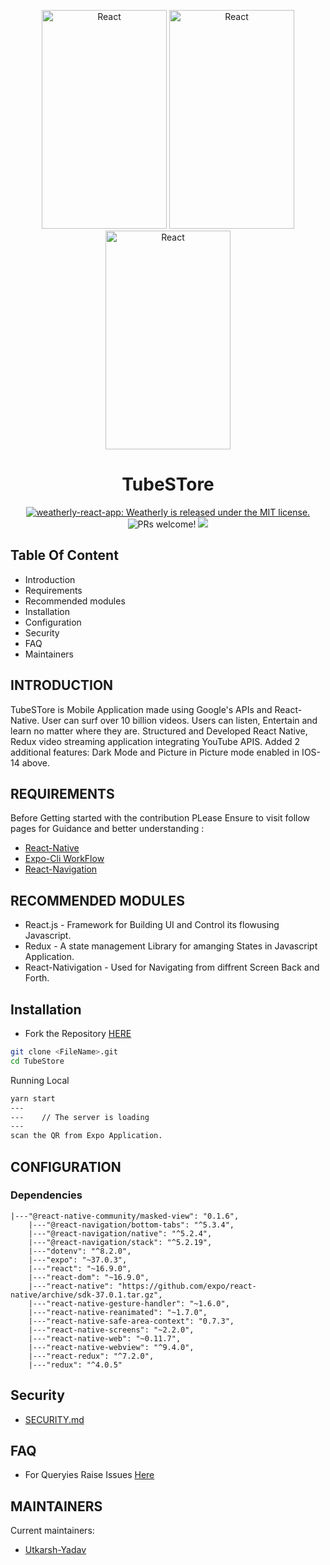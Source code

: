 <p align="center">
     <img alt="React" height="350" width="200" src="https://raw.githubusercontent.com/Uyadav207/TubeStore/master/Images/ezgif.com-video-to-gif(1).gif"/>
    <img alt="React" height="350" width="200" src="https://raw.githubusercontent.com/Uyadav207/TubeStore/master/Images/ezgif.com-video-to-gif(2).gif"/>
    <img alt="React" height="350" width="200" src="https://github.com/Uyadav207/TubeStore/tree/master/Images/ezgif.com-video-to-gif.gif"/>
</p>
<h1 align="center">
  TubeSTore
</h1>

<p align="center">
  <a href="https://github.com/Uyadav207/TubeStore/blob/master/LICENSE">
    <img src="https://img.shields.io/badge/license-MIT-blue.svg" alt="weatherly-react-app: Weatherly is released under the MIT license." />
  </a>
  <img src="https://img.shields.io/badge/PRs-welcome-brightgreen.svg" alt="PRs welcome!" />
  <img src="https://img.shields.io/github/followers/Uyadav207?label=Follow&style=social"/>
</p>

Table Of Content
---------------------

 * Introduction
 * Requirements
 * Recommended modules
 * Installation
 * Configuration
 * Security
 * FAQ
 * Maintainers
 
INTRODUCTION
------------

TubeSTore is Mobile Application made using Google's APIs and React-Native. User can surf over 10 billion videos. Users can listen, Entertain and learn no matter where they are. Structured and Developed React Native, Redux video streaming application integrating YouTube APIS. Added 2 additional features: Dark Mode and Picture in Picture mode enabled in IOS-14 above.
   
REQUIREMENTS
------------
Before Getting started with the contribution PLease Ensure to visit follow pages for Guidance and better understanding :

- [React-Native](https://reactnative.dev/)
- [Expo-Cli WorkFlow](https://docs.expo.io/workflow/expo-cli/)
- [React-Navigation](https://reactnavigation.org/docs/getting-started) 

RECOMMENDED MODULES
-------------------

 * React.js - Framework for Building UI and Control its flowusing Javascript.
 * Redux - A state management Library for amanging States in Javascript Application.
 * React-Nativigation - Used for Navigating from diffrent Screen Back and Forth.
   
Installation
------------

- Fork the Repository [HERE](https://github.com/Uyadav207/TubeStore)

```bash
git clone <FileName>.git 
cd TubeStore
```
Running Local

```bash
yarn start
---
---    // The server is loading
---
scan the QR from Expo Application.
```
   
CONFIGURATION
-------------
### Dependencies

```
|---"@react-native-community/masked-view": "0.1.6",
    |---"@react-navigation/bottom-tabs": "^5.3.4",
    |---"@react-navigation/native": "^5.2.4",
    |---"@react-navigation/stack": "^5.2.19",
    |---"dotenv": "^8.2.0",
    |---"expo": "~37.0.3",
    |---"react": "~16.9.0",
    |---"react-dom": "~16.9.0",
    |---"react-native": "https://github.com/expo/react-native/archive/sdk-37.0.1.tar.gz",
    |---"react-native-gesture-handler": "~1.6.0",
    |---"react-native-reanimated": "~1.7.0",
    |---"react-native-safe-area-context": "0.7.3",
    |---"react-native-screens": "~2.2.0",
    |---"react-native-web": "~0.11.7",
    |---"react-native-webview": "^9.4.0",
    |---"react-redux": "^7.2.0",
    |---"redux": "^4.0.5"
```

Security
---------

- [SECURITY.md](https://github.com/Uyadav207/TubeStore/blob/master/SECURITY.md) 

FAQ
---

- For Queryies Raise Issues [Here](https://github.com/Uyadav207/TubeStore/issues)
   
   
MAINTAINERS
-----------

Current maintainers:

 * [Utkarsh-Yadav](https://github.com/Uyadav207)
